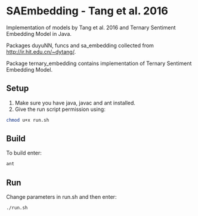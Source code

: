 # SAEmbedding - Tang et al. 2016
Implementation of models by Tang et al. 2016 and Ternary Sentiment Embedding Model in Java.

Packages duyuNN, funcs and sa_embedding collected from <http://ir.hit.edu.cn/~dytang/>.

Package ternary_embedding contains implementation of Ternary Sentiment Embedding Model.


## Setup
1. Make sure you have java, javac and ant installed.
2. Give the run script permission using:
```bash
chmod u+x run.sh
```

## Build
To build enter:
```bash
ant
```

## Run
Change parameters in run.sh and then enter:
```bash
./run.sh
```
